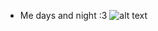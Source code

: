 - Me days and night :3
![alt text](https://i.pinimg.com/originals/6c/90/28/6c90288d7e10d46d18895f17f420a92c.gif)

<!---
Samoz93/Samoz93 is a ✨ special ✨ repository because its `README.md` (this file) appears on your GitHub profile.
You can click the Preview link to take a look at your changes.
--->
